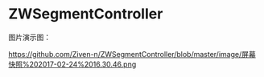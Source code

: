 # ZWSegmentController

图片演示图：

https://github.com/Ziven-n/ZWSegmentController/blob/master/image/屏幕快照%202017-02-24%2016.30.46.png
